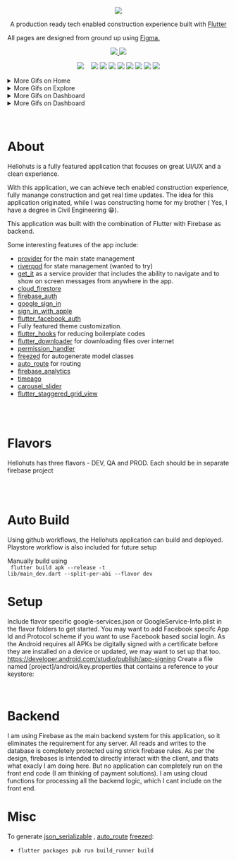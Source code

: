 <p align="center">
  <img max-height="250" src="media/hello_logo.png"/>
</p>

<p align="center">
 A production ready tech enabled construction experience built with <a href="https://flutter.dev/">Flutter</a>

 All pages are designed from ground up using <a href ="https://www.figma.com/" > Figma.
</p>

<p align="center">
  <a href="/LICENSE"><img src="https://img.shields.io/badge/CC%201.0-Licence-yellow/">
  </a>

<a  href="https://github.com/vinoopks/hellohuts_app/actions/workflows/dev.build-release-app.yml">
   <img src="https://github.com/vinoopks/hellohuts_app/actions/workflows/dev.build-release-app.yml/badge.svg"/>
   </a>
</p>

<p align="center">
<img src="media/login.gif">
<span>&nbsp;&nbsp;<span>
<img src="media/feed.gif">
<img src="media/comment.gif">
<img src="media/explore.gif">
<img src="media/hero.gif">
<img src="media/search.gif">
<img src="media/add details.gif">
<img src="media/pay.gif">
<img src="media/dashboard.gif">

</p>

<details>
  <summary>More Gifs on Home </summary>
  
  | Like | Share | Theme selection |
  | :---: | :---: | :---: |
  | ![Like](media/like.gif) | ![Share](media/share.gif) | ![Theme selection](media/theme.gif) |
</details>
<details>
  <summary>More Gifs on Explore </summary>
  
  | Comment | Follow |
  | :---: | :---: |
  | ![Comment](media/detail_comment.gif) | ![Follow](media/follow.gif) | 
</details>
<details>
  <summary>More Gifs on Dashboard </summary>
  
  | Selected | Download Documents |  Quick view |
  | :---: | :---: | :---: |
  | ![Comment](media/selected_plan.gif) | ![Download Documents](media/documents_download.gif) |  ![Pay](media/hero_dash_proj_details.gif) | 
</details>

<details>
  <summary>More Gifs on Dashboard </summary>
 <p> Some pages are added in the media folder like notifications, Idea pad etc, Chat Screens etc</p>
 <img src="media/Project Customer Chat -4.png"/>
</details>
</br>
</br>

# About

Hellohuts is a fully featured application that focuses on great UI/UX and a clean experience.

With this application, we can achieve tech enabled construction experience, fully manange construction and get real time updates.
The idea for this application originated, while I was constructing home for my brother ( Yes, I have a degree in Civil Engineering 😁). 

This application was built with the combination of Flutter with Firebase as backend.

Some interesting features of the app include:

* [provider](https://pub.dev/packages/provider) for the main state management
* [riverpod](https://pub.dev/packages/riverpod) for state management (wanted to try)
* [get_it](https://pub.dev/packages/get_it) as a service provider that includes
  the ability to navigate and to show on screen messages from anywhere in the app.
* [cloud_firestore](https://pub.dev/packages/cloud_firestore) 
* [firebase_auth](https://pub.dev/packages/firebase_auth) 
* [google_sign_in](https://pub.dev/packages/google_sign_in) 
* [sign_in_with_apple](https://pub.dev/packages/sign_in_with_apple) 
* [flutter_facebook_auth](https://pub.dev/packages/flutter_facebook_auth) 
* Fully featured theme customization.
* [flutter_hooks](https://pub.dev/packages/cloud_fiflutter_hooksrestore)  for reducing boilerplate codes
* [flutter_downloader](https://pub.dev/packages/flutter_downloader) for downloading files over internet
* [permission_handler](https://pub.dev/packages/permission_handler) 
* [freezed](https://pub.dev/packages/freezed)  for autogenerate model classes
* [auto_route](https://pub.dev/packages/auto_route)  for routing
* [firebase_analytics](https://pub.dev/packages/firebase_analytics) 
* [timeago](https://pub.dev/packages/timeago) 
* [carousel_slider](https://pub.dev/packages/carousel_slider)  
* [flutter_staggered_grid_view](https://pub.dev/packages/flutter_staggered_grid_view)  

</br>
</br>

# Flavors
Hellohuts has three flavors - DEV, QA and PROD. Each should be in separate firebase project

</br>
</br>

# Auto Build
Using github workflows, the Hellohuts application can build and deployed. Playstore workflow is also included for future setup

Manually build using </br>
<code> flutter build apk --release -t lib/main_dev.dart --split-per-abi --flavor dev </code>
# Setup
Include flavor specific google-services.json  or GoogleService-Info.plist in the flavor folders to get started. You may want to add Facebook specifc App Id and Protocol scheme if you want to use Facebook based social login. As the Android requires  all APKs be digitally signed with a certificate before they are installed on a device or updated, we may want to set  up that too. 
 https://developer.android.com/studio/publish/app-signing
Create a file named [project]/android/key.properties that contains a reference to your keystore:


</br>

# Backend
I am using Firebase as the main backend system for this application, so it eliminates the requirement for any server. All reads and writes to the database is completely protected using strick firebase rules. As per the design, firebases is intended to directly interact with the client, and thats what exacly I am doing here. But no application can completely run on the front end code (I am thinking of payment solutions). I am using cloud functions for processing all the backend logic, which I cant include on the front end. 
</br>

# Misc

To generate [json_serializable](https://pub.dev/packages/json_serializable)
, [auto_route](https://pub.dev/packages/json_serializable) [freezed](https://pub.dev/packages/freezed):

* `flutter packages pub run build_runner build`